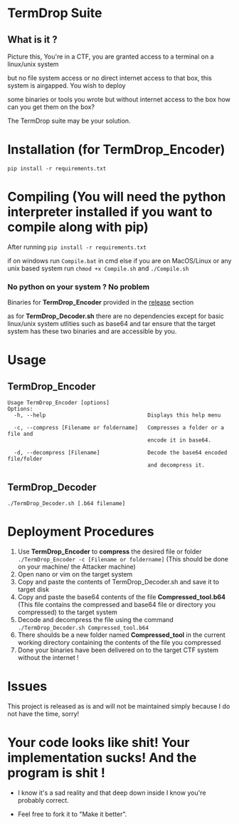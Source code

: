 # TermDrop Suite
## What is it ?
Picture this, You're in a CTF, you are granted access to a terminal on a linux/unix system

but no file system access or no direct internet access to that box, this system is airgapped. You wish to deploy

some binaries or tools you wrote but without internet access to the box how can you get them on the box?

The TermDrop suite may be your solution.

# Installation (for TermDrop_Encoder)
`pip install -r requirements.txt`

# Compiling (You will need the python interpreter installed if you want to compile along with pip)
After running `pip install -r requirements.txt`

if on windows run `Compile.bat` in cmd
else if you are on MacOS/Linux or any unix based system run `chmod +x Compile.sh` and `./Compile.sh`

### No python on your system ? No problem
Binaries for **TermDrop_Encoder** provided in the [release]() section

as for **TermDrop_Decoder.sh** there are no dependencies except for basic linux/unix system utlities such as
base64 and tar ensure that the target system has these two binaries and are accessible by you.

# Usage

## TermDrop_Encoder
```
Usage TermDrop_Encoder [options]
Options:
  -h, --help                                Displays this help menu

  -c, --compress [Filename or foldername]   Compresses a folder or a file and
                                            encode it in base64.

  -d, --decompress [Filename]               Decode the base64 encoded file/folder 
                                            and decompress it. 

```
## TermDrop_Decoder
```
./TermDrop_Decoder.sh [.b64 filename]

```

# Deployment Procedures
1. Use **TermDrop_Encoder** to **compress** the desired file or folder `./TermDrop_Encoder -c [Filename or foldername]` (This should be done on your machine/ the Attacker machine)
2. Open nano or vim on the target system
3. Copy and paste the contents of TermDrop_Decoder.sh and save it to target disk 
4. Copy and paste the base64 contents of the file **Compressed_tool.b64** (This file contains the compressed and base64 file or directory you compressed) to the target system
5. Decode and decompress the file using the command `./TermDrop_Decoder.sh Compressed_tool.b64`
6. There shoulds be a new folder named **Compressed_tool** in the current working directory containing the contents of the file you compressed
7. Done your binaries have been delivered on to the target CTF system without the internet !

# Issues
This project is released as is and will not be maintained simply because I do not have the time, sorry! 

# Your code looks like shit! Your implementation sucks! And the program is shit !
- I know it's a sad reality and that deep down inside I know you're probably correct. 

- Feel free to fork it to "Make it better".